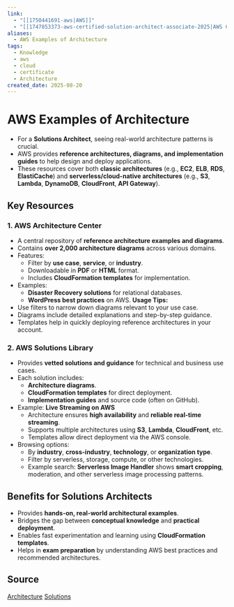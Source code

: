 ```yaml
---
link:
  - "[[1750441691-aws|AWS]]"
  - "[[1747853373-aws-certified-solution-architect-associate-2025|AWS Certified Solution Architect Associate 2025]]"
aliases:
  - AWS Examples of Architecture
tags:
  - Knowledge
  - aws
  - cloud
  - certificate
  - Architecture
created_date: 2025-08-20
---
```

# AWS Examples of Architecture
- For a **Solutions Architect**, seeing real-world architecture patterns is crucial.
- AWS provides **reference architectures, diagrams, and implementation guides** to help design and deploy applications.
- These resources cover both **classic architectures** (e.g., **EC2**, **ELB**, **RDS**, **ElastiCache**) and **serverless/cloud-native architectures** (e.g., **S3**, **Lambda**, **DynamoDB**, **CloudFront**, **API Gateway**).

## Key Resources
### 1. AWS Architecture Center
- A central repository of **reference architecture examples and diagrams**.
- Contains **over 2,000 architecture diagrams** across various domains.
- Features:
  - Filter by **use case**, **service**, or **industry**.
  - Downloadable in **PDF** or **HTML** format.
  - Includes **CloudFormation templates** for implementation.
- Examples:
  - **Disaster Recovery solutions** for relational databases.
  - **WordPress best practices** on AWS.
**Usage Tips:**
- Use filters to narrow down diagrams relevant to your use case.
- Diagrams include detailed explanations and step-by-step guidance.
- Templates help in quickly deploying reference architectures in your account.

### 2. AWS Solutions Library
- Provides **vetted solutions and guidance** for technical and business use cases.
- Each solution includes:
  - **Architecture diagrams**.
  - **CloudFormation templates** for direct deployment.
  - **Implementation guides** and source code (often on GitHub).
- Example: **Live Streaming on AWS**
  - Architecture ensures **high availability** and **reliable real-time streaming**.
  - Supports multiple architectures using **S3**, **Lambda**, **CloudFront**, etc.
  - Templates allow direct deployment via the AWS console.
- Browsing options:
  - By **industry**, **cross-industry**, **technology**, or **organization type**.
  - Filter by serverless, storage, compute, or other technologies.
  - Example search: **Serverless Image Handler** shows **smart cropping**, moderation, and other serverless image processing patterns.

## Benefits for Solutions Architects
- Provides **hands-on, real-world architectural examples**.
- Bridges the gap between **conceptual knowledge** and **practical deployment**.
- Enables fast experimentation and learning using **CloudFormation templates**.
- Helps in **exam preparation** by understanding AWS best practices and recommended architectures.

## Source
[Architecture](https://aws.amazon.com/architecture/?nc1=h_ls)
[Solutions](https://aws.amazon.com/solutions/)